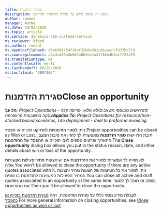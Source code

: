 ```yaml
---
title: סגירת הזדמנות
description: נושא זה מספק מידע על סגירת הזדמנות לפרויקט.
author: rumant
manager: Annbe
ms.date: 10/01/2020
ms.topic: article
ms.service: dynamics-365-customerservice
ms.reviewer: kfend
ms.author: rumant
ms.openlocfilehash: 06c6f06754714af3260ddb1c86aacc2f937ba77d
ms.sourcegitcommit: a2c3cd49a3b667b8b5edaa31788b4b9b1f728d78
ms.translationtype: HT
ms.contentlocale: he-IL
ms.lasthandoff: 09/28/2020
ms.locfileid: "3897407"
---
```

# <a name="close-an-opportunity"></a><span data-ttu-id="8cc45-103">סגירת הזדמנות</span><span class="sxs-lookup"><span data-stu-id="8cc45-103">Close an opportunity</span></span>

<span data-ttu-id="8cc45-104">_**חל על:** Project Operations לתרחישים מבוססי משאבים/לא מלאי, פריסה קלה - עסקה בחשבונית פרופורמה_</span><span class="sxs-lookup"><span data-stu-id="8cc45-104">_**Applies To:** Project Operations for resource/non-stocked based scenarios, Lite deployment - deal to proforma invoicing_</span></span>

<span data-ttu-id="8cc45-105">ניתן לסגור הזדמנויות לפרויקט כזכייה או הפסד.</span><span class="sxs-lookup"><span data-stu-id="8cc45-105">Project opportunities can be closed as Won or Lost.</span></span> <span data-ttu-id="8cc45-106">תיבת הדו-שיח **סגור הזדמנות** מאפשרת לך להזין את סיבת המצב, התאריך ופרטים נוספים לגבי הזכייה או ההפסד של ההזדמנות.</span><span class="sxs-lookup"><span data-stu-id="8cc45-106">The **Close opportunity** dialog box allows you put in the status reason, date, and other details about win or loss of the opportunity.</span></span>

<span data-ttu-id="8cc45-107">לא תהיה לך אפשרות לסגור את ההזדמנות אם יש הצעות מחיר פעילות הקשורות אליה.</span><span class="sxs-lookup"><span data-stu-id="8cc45-107">You won't be allowed to close the opportunity if there are any active quotes associated with it.</span></span> <span data-ttu-id="8cc45-108">ניתן לסגור את כל הטיוטות של הצעות מחיר והצעות המחיר הפעילות המשויכות להזדמנות בו זמנית.</span><span class="sxs-lookup"><span data-stu-id="8cc45-108">You can close all active and draft quotes associated to an opportunity at the same time.</span></span> <span data-ttu-id="8cc45-109">בשלב זה תוכל לך לסגור את ההזדמנות.</span><span class="sxs-lookup"><span data-stu-id="8cc45-109">Then you'll be allowed to close the opportunity.</span></span>

<span data-ttu-id="8cc45-110">לקבלת מידע נוסף כללי על סגירת הזדמנויות, ראה [סגירת הזדמנות כזכייה או כהפסד](https://docs.microsoft.com/dynamics365/sales-enterprise/close-opportunity-won-lost-sales).</span><span class="sxs-lookup"><span data-stu-id="8cc45-110">For more general information on closing opportunities, see [Close opportunities as won or lost](https://docs.microsoft.com/dynamics365/sales-enterprise/close-opportunity-won-lost-sales).</span></span>
